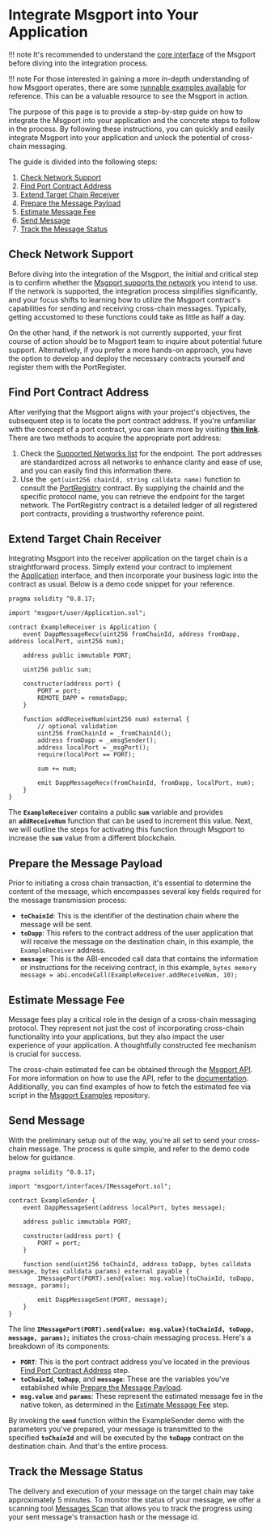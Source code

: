 # Integrate Msgport into Your Application

!!! note
    It's recommended to understand the [core interface](./interfaces.md) of the Msgport before diving into the integration process.

!!! note
    For those interested in gaining a more in-depth understanding of how Msgport operates, there are some [runnable examples available](https://github.com/ringecosystem/msgport-examples) for reference. This can be a valuable resource to see the Msgport in action.

The purpose of this page is to provide a step-by-step guide on how to integrate the Msgport into your application and the concrete steps to follow in the process. By following these instructions, you can quickly and easily integrate Msgport into your application and unlock the potential of cross-chain messaging.

The guide is divided into the following steps:

1. [Check Network Support](#check-network-support)
2. [Find Port Contract Address](#find-port-contract-address)
3. [Extend Target Chain Receiver](#extend-target-chain-receiver)
4. [Prepare the Message Payload](#prepare-the-message-payload)
4. [Estimate Message Fee](#estimate-message-fee)
5. [Send Message](#send-message)
6. [Track the Message Status](#track-the-message-status)

## Check Network Support

Before diving into the integration of the Msgport, the initial and critical step is to confirm whether the [Msgport supports the network](./networks.md) you intend to use. If the network is supported, the integration process simplifies significantly, and your focus shifts to learning how to utilize the Msgport contract's capabilities for sending and receiving cross-chain messages. Typically, getting accustomed to these functions could take as little as half a day.

On the other hand, if the network is not currently supported, your first course of action should be to Msgport team to inquire about potential future support. Alternatively, if you prefer a more hands-on approach, you have the option to develop and deploy the necessary contracts yourself and register them with the PortRegister.

## Find Port Contract Address

After verifying that the Msgport aligns with your project's objectives, the subsequent step is to locate the port contract address. If you're unfamiliar with the concept of a port contract, you can learn more by visiting **[this link](../learn/glossary.md#port)**. There are two methods to acquire the appropriate port address:

1. Check the [Supported Networks list](./networks.md) for the endpoint. The port addresses are standardized across all networks to enhance clarity and ease of use, and you can easily find this information there.
2. Use the  `get(uint256 chainId, string calldata name)` function to consult the [PortRegistry](../learn/glossary.md#portregistry) contract. By supplying the chainId and the specific protocol name, you can retrieve the endpoint for the target network. The PortRegistry contract is a detailed ledger of all registered port contracts, providing a trustworthy reference point.

## Extend Target Chain Receiver

Integrating Msgport into the receiver application on the target chain is a straightforward process. Simply extend your contract to implement the [Application](./interfaces.md#application) interface, and then incorporate your business logic into the contract as usual. Below is a demo code snippet for your reference.

```solidity linenums="1" title="ExampleReceiver.sol"
pragma solidity ^0.8.17;

import "msgport/user/Application.sol";

contract ExampleReceiver is Application {
    event DappMessageRecv(uint256 fromChainId, address fromDapp, address localPort, uint256 num);

    address public immutable PORT;

    uint256 public sum;

    constructor(address port) {
        PORT = port;
        REMOTE_DAPP = remoteDapp;
    }

    function addReceiveNum(uint256 num) external {
        // optional validation
        uint256 fromChainId = _fromChainId();
        address fromDapp = _xmsgSender();
        address localPort = _msgPort();
        require(localPort == PORT);
        
        sum += num;

        emit DappMessageRecv(fromChainId, fromDapp, localPort, num);
    }
}
```

The **`ExampleReceiver`** contains a public **`sum`** variable and provides an **`addReceiveNum`** function that can be used to increment this value. Next, we will outline the steps for activating this function through Msgport to increase the **`sum`** value from a different blockchain.

## Prepare the Message Payload

Prior to initiating a cross chain transaction, it's essential to determine the content of the message, which encompasses several key fields required for the message transmission process:

- **`toChainId`**: This is the identifier of the destination chain where the message will be sent.
- **`toDapp`**: This refers to the contract address of the user application that will receive the message on the destination chain, in this example, the `ExampleReceiver` address.
- **`message`**: This is the ABI-encoded call data that contains the information or instructions for the receiving contract, in this example, `bytes memory message = abi.encodeCall(ExampleReceiver.addReceiveNum, 10);`

## Estimate Message Fee

Message fees play a critical role in the design of a cross-chain messaging protocol. They represent not just the cost of incorporating cross-chain functionality into your applications, but they also impact the user experience of your application. A thoughtfully constructed fee mechanism is crucial for success.

The cross-chain estimated fee can be obtained through the [Msgport API](https://apidog.msgport.xyz/). For more information on how to use the API, refer to the [documentation](./api.md). Additionally, you can find examples of how to fetch the estimated fee via script in the [Msgport Examples](https://github.com/ringecosystem/msgport-examples) repository.

## Send Message

With the preliminary setup out of the way, you're all set to send your cross-chain message. The process is quite simple, and refer to the demo code below for guidance.

```solidity linenums="1" title="ExampleSender.sol"
pragma solidity ^0.8.17;

import "msgport/interfaces/IMessagePort.sol";

contract ExampleSender {
    event DappMessageSent(address localPort, bytes message);

    address public immutable PORT;

    constructor(address port) {
        PORT = port;
    }

    function send(uint256 toChainId, address toDapp, bytes calldata message, bytes calldata params) external payable {
        IMessagePort(PORT).send{value: msg.value}(toChainId, toDapp, message, params);

        emit DappMessageSent(PORT, message);
    }
}
```

The line **`IMessagePort(PORT).send{value: msg.value}(toChainId, toDapp, message, params);`** initiates the cross-chain messaging process. Here's a breakdown of its components:

- **`PORT`**: This is the port contract address you've located in the previous [Find Port Contract Address](#find-port-contract-address) step.
- **`toChainId`**, **`toDapp`**, and **`message`**: These are the variables you've established while [Prepare the Message Payload](#prepare-the-message-payload).
- **`msg.value`** and **`params`**: These represent the estimated message fee in the native token, as determined in the [Estimate Message Fee](#estimate-message-fee) step.

By invoking the **`send`** function within the ExampleSender demo with the parameters you've prepared, your message is transmitted to the specified **`toChainId`** and will be executed by the **`toDapp`** contract on the destination chain. And that's the entire process.

## Track the Message Status

The delivery and execution of your message on the target chain may take approximately 5 minutes. To monitor the status of your message, we offer a scanning tool [Messages Scan](https://scan.msgport.xyz/) that allows you to track the progress using your sent message's transaction hash or the message id.
